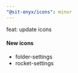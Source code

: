 ```yaml
---
"@sit-onyx/icons": minor
---
```


feat: update icons

#### New icons

- folder-settings
- rocket-settings
